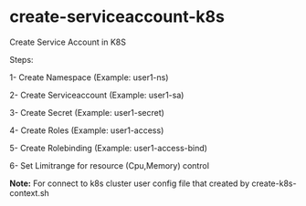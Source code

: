# create-serviceaccount-k8s
Create Service Account in K8S

Steps:

1- Create Namespace (Example: user1-ns)

2- Create Serviceaccount (Example: user1-sa)

3- Create Secret (Example: user1-secret)

4- Create Roles (Example: user1-access)

5- Create Rolebinding (Example: user1-access-bind)

6- Set Limitrange for resource (Cpu,Memory) control

**Note:** For connect to k8s cluster user config file that created by create-k8s-context.sh
